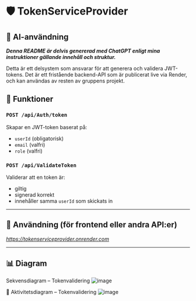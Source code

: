 # 🛡️ TokenServiceProvider

## 🧠 AI-användning

***Denna README är delvis genererad med ChatGPT enligt mina instruktioner gällande innehåll och struktur.***

Detta är ett delsystem som ansvarar för att generera och validera JWT-tokens. Det är ett fristående backend-API som är publicerat live via Render, och kan användas av resten av gruppens projekt.

## 📌 Funktioner

### `POST /api/Auth/token`
Skapar en JWT-token baserat på:
- `userId` (obligatorisk)
- `email` (valfri)
- `role` (valfri)

### `POST /api/ValidateToken`
Validerar att en token är:
- giltig
- signerad korrekt
- innehåller samma `userId` som skickats in

---

## 🔧 Användning (för frontend eller andra API:er)

*https://tokenserviceprovider.onrender.com*

---

## 📊 Diagram
Sekvensdiagram – Tokenvalidering
![image](https://github.com/user-attachments/assets/f708bc24-a912-475b-8d6e-f54ee5cf09e0)

📄 Aktivitetsdiagram – Tokenvalidering
![image](https://github.com/user-attachments/assets/de5a8b32-a5d3-40a5-9dcd-7c13aea10974)
